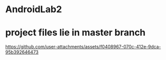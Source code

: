 # AndroidLab2
# project files lie in master branch




https://github.com/user-attachments/assets/f0408967-070c-412e-9dca-95b392646473

